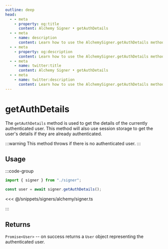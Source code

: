 ```yaml
---
outline: deep
head:
  - - meta
    - property: og:title
      content: Alchemy Signer • getAuthDetails
  - - meta
    - name: description
      content: Learn how to use the AlchemySigner.getAuthDetails method
  - - meta
    - property: og:description
      content: Learn how to use the AlchemySigner.getAuthDetails method
  - - meta
    - name: twitter:title
      content: Alchemy Signer • getAuthDetails
  - - meta
    - name: twitter:description
      content: Learn how to use the AlchemySigner.getAuthDetails method
---
```


# getAuthDetails

The `getAuthDetails` method is used to get the details of the currently authenticated user. This method will also use session storage to get the user's details if they are already authenticated.

:::warning
This method throws if there is no authenticated user.
:::

## Usage

:::code-group

```ts
import { signer } from "./signer";

const user = await signer.getAuthDetails();
```

<<< @/snippets/signers/alchemy/signer.ts

:::

## Returns

`Promise<User>` -- on success returns a `User` object representing the authenticated user.
